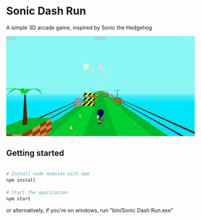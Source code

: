 # Sonic Dash Run

A simple 3D arcade game, inspired by Sonic the Hedgehog

![Screenshot](./screenshot.png?raw=true "Screenshot")

## Getting started

```bash

# Install node modules with npm
npm install

# Start the application
npm start
```
or alternatively, if you're on windows, run "bin/Sonic Dash Run.exe"
